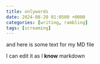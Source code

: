 ```yaml
---
title: onlywords
date: 2024-08-20 01:0500 +0000
categories: [writing, rambling]
tags: [screaming]
---
```


and here is some text for my MD file

I can edit it as I **know** markdown